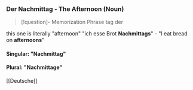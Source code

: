 ### Der Nachmittag - The Afternoon   (Noun)

> [!question]- Memorization Phrase
> tag der

this one is literally "afternoon"
"ich esse Brot **Nachmittags**" - "I eat bread on **afternoons**"

#### Singular: "Nachmittag"
#### Plural: "Nachmittage"



[[Deutsche]]